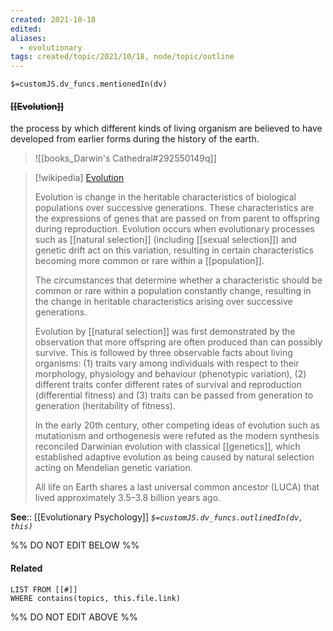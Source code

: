 ```yaml
---
created: 2021-10-18
edited: 
aliases:
  - evolutionary
tags: created/topic/2021/10/18, node/topic/outline
---
```

`$=customJS.dv_funcs.mentionedIn(dv)`

#### <s class="topic-title">[[Evolution]]</s>

the process by which different kinds of living organism are believed to have developed from earlier forms during the history of the earth.

> ![[books_Darwin's Cathedral#292550149q]]

> [!wikipedia] [Evolution](https://en.wikipedia.org/wiki/Evolution)
> 
> Evolution is change in the heritable characteristics of biological populations over successive generations. 
> These characteristics are the expressions of genes that are passed on from parent to offspring during reproduction. Evolution occurs when evolutionary processes such as [[natural selection]] (including [[sexual selection]]) and genetic drift act on this variation, resulting in certain characteristics becoming more common or rare within a [[population]]. 
> 
> The circumstances that determine whether a characteristic should be common or rare within a population constantly change, resulting in the change in heritable characteristics arising over successive generations. 
> 
> Evolution by [[natural selection]] was first demonstrated by the observation that more offspring are often produced than can possibly survive. This is followed by three observable facts about living organisms: (1) traits vary among individuals with respect to their morphology, physiology and behaviour (phenotypic variation), (2) different traits confer different rates of survival and reproduction (differential fitness) and (3) traits can be passed from generation to generation (heritability of fitness).
> 
> In the early 20th century, other competing ideas of evolution such as mutationism and orthogenesis were refuted as the modern synthesis reconciled Darwinian evolution with classical [[genetics]], which established adaptive evolution as being caused by natural selection acting on Mendelian genetic variation.
> 
> All life on Earth shares a last universal common ancestor (LUCA) that lived approximately 3.5–3.8 billion years ago. 


**See**:: [[Evolutionary Psychology]]
*`$=customJS.dv_funcs.outlinedIn(dv, this)`*

%% DO NOT EDIT BELOW %%
#### Related 
```dataview
LIST FROM [[#]]
WHERE contains(topics, this.file.link)
```
%% DO NOT EDIT ABOVE %%
